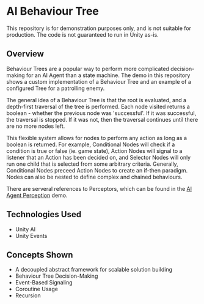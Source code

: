 # AI Behaviour Tree
This repository is for demonstration purposes only, and is not suitable for production.  The code is not guaranteed to run in Unity as-is.

## Overview
Behaviour Trees are a popular way to perform more complicated decision-making for an AI Agent than a state machine.  The demo in this repository shows a custom implementation of a Behaviour Tree and an example of a configured Tree for a patrolling enemy.

The general idea of a Behaviour Tree is that the root is evaluated, and a depth-first traversal of the tree is performed.  Each node visited returns a boolean - whether the previous node was 'successful'.  If it was successful, the traversal is stopped.  If it was not, then the traversal continues until there are no more nodes left.

This flexible system allows for nodes to perform any action as long as a boolean is returned.  For example, Conditional Nodes will check if a condition is true or false (ie. game state), Action Nodes will signal to a listener that an Action has been decided on, and Selector Nodes will only run one child that is selected from some arbitrary criteria.  Generally, Conditional Nodes preceed Action Nodes to create an if-then paradigm.  Nodes can also be nested to define complex and chained behaviours.

There are serveral references to Perceptors, which can be found in the [AI Agent Perception](https://github.com/shollinger-alchemy/demo_ai-agent-perception) demo.

## Technologies Used
* Unity AI
* Unity Events

## Concepts Shown
* A decoupled abstract framework for scalable solution building
* Behaviour Tree Decision-Making
* Event-Based Signaling
* Coroutine Usage
* Recursion
